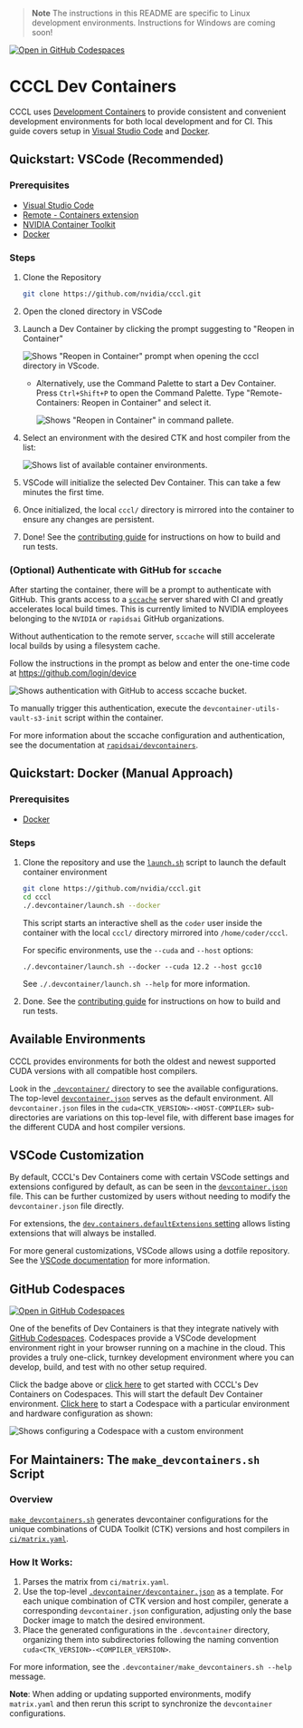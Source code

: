 > **Note**
> The instructions in this README are specific to Linux development environments. Instructions for Windows are coming soon!

[![Open in GitHub Codespaces](https://github.com/codespaces/badge.svg)](https://codespaces.new/NVIDIA/cccl?quickstart=1&devcontainer_path=.devcontainer%2Fdevcontainer.json)

# CCCL Dev Containers

CCCL uses [Development Containers](https://containers.dev/) to provide consistent and convenient development environments for both local development and for CI. This guide covers setup in [Visual Studio Code](#quickstart-vscode-recommended) and [Docker](#quickstart-docker-manual-approach).

## Quickstart: VSCode (Recommended)

### Prerequisites
- [Visual Studio Code](https://code.visualstudio.com/)
- [Remote - Containers extension](https://marketplace.visualstudio.com/items?itemName=ms-vscode-remote.remote-containers)
- [NVIDIA Container Toolkit](https://docs.nvidia.com/datacenter/cloud-native/container-toolkit/latest/install-guide.html)
- [Docker](https://docs.docker.com/engine/install/)

### Steps

1. Clone the Repository
    ```bash
    git clone https://github.com/nvidia/cccl.git
    ```
2. Open the cloned directory in VSCode

3. Launch a Dev Container by clicking the prompt suggesting to "Reopen in Container"

   ![Shows "Reopen in Container" prompt when opening the cccl directory in VScode.](./img/reopen_in_container.png)

   - Alternatively, use the Command Palette to start a Dev Container. Press `Ctrl+Shift+P` to open the Command Palette. Type "Remote-Containers: Reopen in Container" and select it.

     ![Shows "Reopen in Container" in command pallete.](./img/open_in_container_manual.png)

4. Select an environment with the desired CTK and host compiler from the list:

   ![Shows list of available container environments.](./img/container_list.png)

5. VSCode will initialize the selected Dev Container. This can take a few minutes the first time.

6. Once initialized, the local `cccl/` directory is mirrored into the container to ensure any changes are persistent.

7. Done! See the [contributing guide](../CONTRIBUTING.md#building-and-testing) for instructions on how to build and run tests.

### (Optional) Authenticate with GitHub for `sccache`

After starting the container, there will be a prompt to authenticate with GitHub. This grants access to a [`sccache`](https://github.com/mozilla/sccache) server shared with CI and greatly accelerates local build times. This is currently limited to NVIDIA employees belonging to the `NVIDIA` or `rapidsai` GitHub organizations.

Without authentication to the remote server, `sccache` will still accelerate local builds by using a filesystem cache.

Follow the instructions in the prompt as below and enter the one-time code at https://github.com/login/device

  ![Shows authentication with GitHub to access sccache bucket.](./img/github_auth.png)

To manually trigger this authentication, execute the `devcontainer-utils-vault-s3-init` script within the container.

For more information about the sccache configuration and authentication, see the documentation at [`rapidsai/devcontainers`](https://github.com/rapidsai/devcontainers/blob/branch-23.10/USAGE.md#build-caching-with-sccache).

## Quickstart: Docker (Manual Approach)

### Prerequisites
- [Docker](https://docs.docker.com/desktop/install/linux-install/)

### Steps
1. Clone the repository and use the [`launch.sh`](./launch.sh) script to launch the default container environment
    ```bash
    git clone https://github.com/nvidia/cccl.git
    cd cccl
    ./.devcontainer/launch.sh --docker
    ```
    This script starts an interactive shell as the `coder` user inside the container with the local `cccl/` directory mirrored into `/home/coder/cccl`.

    For specific environments, use the `--cuda` and `--host` options:
    ```bassh
    ./.devcontainer/launch.sh --docker --cuda 12.2 --host gcc10
    ```
    See `./.devcontainer/launch.sh --help` for more information.

2. Done. See the [contributing guide](../CONTRIBUTING.md#building-and-testing) for instructions on how to build and run tests.

## Available Environments

CCCL provides environments for both the oldest and newest supported CUDA versions with all compatible host compilers.

Look in the [`.devcontainer/`](.) directory to see the available configurations. The top-level [`devcontainer.json`](./devcontainer.json) serves as the default environment. All `devcontainer.json` files in the `cuda<CTK_VERSION>-<HOST-COMPILER>` sub-directories are variations on this top-level file, with different base images for the different CUDA and host compiler versions.

## VSCode Customization

By default, CCCL's Dev Containers come with certain VSCode settings and extensions configured by default, as can be seen in the [`devcontainer.json`](./devcontainer.json) file. This can be further customized by users without needing to modify the `devcontainer.json` file directly.

For extensions, the [`dev.containers.defaultExtensions` setting](https://code.visualstudio.com/docs/devcontainers/containers#_always-installed-extensions) allows listing extensions that will always be installed.

For more general customizations, VSCode allows using a dotfile repository. See the [VSCode documentation](https://code.visualstudio.com/docs/devcontainers/containers#_personalizing-with-dotfile-repositories) for more information.

## GitHub Codespaces

[![Open in GitHub Codespaces](https://github.com/codespaces/badge.svg)](https://codespaces.new/NVIDIA/cccl?quickstart=1&devcontainer_path=.devcontainer%2Fdevcontainer.json)

One of the benefits of Dev Containers is that they integrate natively with [GitHub Codespaces](https://github.com/features/codespaces). Codespaces provide a VSCode development environment right in your browser running on a machine in the cloud. This provides a truly one-click, turnkey development environment where you can develop, build, and test with no other setup required.

Click the badge above or [click here](https://codespaces.new/NVIDIA/cccl?quickstart=1&devcontainer_path=.devcontainer%2Fdevcontainer.json) to get started with CCCL's Dev Containers on Codespaces. This will start the default Dev Container environment. [Click here](https://github.com/codespaces/new?hide_repo_select=true&ref=main&repo=296416761&skip_quickstart=true) to start a Codespace with a particular environment and hardware configuration as shown:

   ![Shows configuring a Codespace with a custom environment](../docs/images/codespaces.png)

## For Maintainers: The `make_devcontainers.sh` Script

### Overview

[`make_devcontainers.sh`](./make_devcontainers.sh) generates devcontainer configurations for the unique combinations of CUDA Toolkit (CTK) versions and host compilers in [`ci/matrix.yaml`](../ci/matrix.yaml).

### How It Works:

1. Parses the matrix from `ci/matrix.yaml`.
2. Use the top-level [`.devcontainer/devcontainer.json`](./devcontainer.json) as a template. For each unique combination of CTK version and host compiler, generate a corresponding `devcontainer.json` configuration, adjusting only the base Docker image to match the desired environment.
3. Place the generated configurations in the `.devcontainer` directory, organizing them into subdirectories following the naming convention `cuda<CTK_VERSION>-<COMPILER_VERSION>`.

For more information, see the `.devcontainer/make_devcontainers.sh --help` message.

**Note**: When adding or updating supported environments, modify `matrix.yaml` and then rerun this script to synchronize the `devcontainer` configurations.
